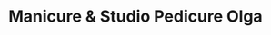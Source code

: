 ---
title: "Manicure & Studio Pedicure Olga"
url: /amorebieta-etxano/manicure-und-studio-pedicure-olga/
shop: cosméticos
---